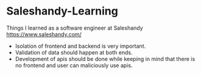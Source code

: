 # Saleshandy-Learning
Things I learned as a software engineer at Saleshandy https://www.saleshandy.com/ 

- Isolation of frontend and backend is very important.
- Validation of data should happen at both ends.
- Development of apis should be done while keeping in mind that there is no frontend and user can maliciously use apis.  
